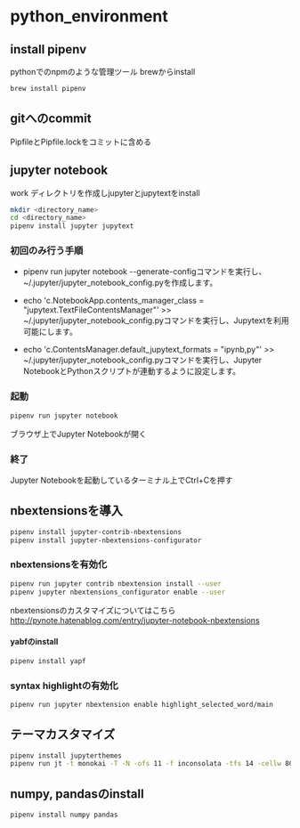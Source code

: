 # python_environment

## install pipenv
pythonでのnpmのような管理ツール
brewからinstall

```bash
brew install pipenv
```

## gitへのcommit
PipfileとPipfile.lockをコミットに含める

## jupyter notebook
work ディレクトリを作成しjupyterとjupytextをinstall
```bash
mkdir <directory_name>
cd <directory_name>
pipenv install jupyter jupytext
```

### 初回のみ行う手順
- pipenv run jupyter notebook --generate-configコマンドを実行し、~/.jupyter/jupyter_notebook_config.pyを作成します。

- echo 'c.NotebookApp.contents_manager_class = "jupytext.TextFileContentsManager"' >> ~/.jupyter/jupyter_notebook_config.pyコマンドを実行し、Jupytextを利用可能にします。

- echo 'c.ContentsManager.default_jupytext_formats = "ipynb,py"' >> ~/.jupyter/jupyter_notebook_config.pyコマンドを実行し、Jupyter NotebookとPythonスクリプトが連動するように設定します。

### 起動
```bash
pipenv run jupyter notebook
```
ブラウザ上でJupyter Notebookが開く

### 終了
Jupyter Notebookを起動しているターミナル上でCtrl+Cを押す

## nbextensionsを導入
```bash
pipenv install jupyter-contrib-nbextensions
pipenv install jupyter-nbextensions-configurator
```

### nbextensionsを有効化
```bash
pipenv run jupyter contrib nbextension install --user
pipenv jupyter nbextensions_configurator enable --user
```
nbextensionsのカスタマイズについてはこちら
http://pynote.hatenablog.com/entry/jupyter-notebook-nbextensions

#### yabfのinstall
```bash
pipenv install yapf
```

### syntax highlightの有効化
```bash
pipenv run jupyter nbextension enable highlight_selected_word/main
```

## テーマカスタマイズ
```bash
pipenv install jupyterthemes
pipenv run jt -t monokai -T -N -ofs 11 -f inconsolata -tfs 14 -cellw 80%
```

## numpy, pandasのinstall
```bash
pipenv install numpy pandas
```
